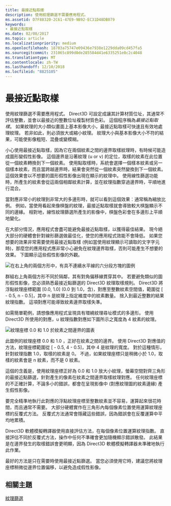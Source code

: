 ```yaml
---
title: 最接近點取樣
description: 使用紋理篩選不需要應用程式。
ms.assetid: D7F88320-2C61-47E9-9B92-EC31D48DB079
keywords:
- 最接近點取樣
ms.date: 02/08/2017
ms.topic: article
ms.localizationpriority: medium
ms.openlocfilehash: 18703a75747e09436e7938e1229dda09cd457fa5
ms.sourcegitcommit: 231065c899d0de285584d41e6335251e0c2c4048
ms.translationtype: MT
ms.contentlocale: zh-TW
ms.lasthandoff: 12/10/2018
ms.locfileid: "8825105"
---
```

# <a name="span-iddirect3dconceptsnearest-pointsamplingspannearest-point-sampling"></a><span id="direct3dconcepts.nearest-point_sampling"></span>最接近點取樣


使用紋理篩選不需要應用程式。 Direct3D 可設定成讓其計算材質位址，其通常不評估整數，並會以最接近的整數位址複製材質色彩。 這個程序稱為*最接近點取樣*。 如果紋理的大小類似畫面上基本影像大小，最接近點取樣可快速且有效地處理紋理。 若非如此，則必須放大或縮小紋理。 紋理大小與基本影像大小不符的結果，可能使影像粗短、混疊或變模糊。

小心使用最接近點取樣，因為它在兩個紋素之間的邊界取樣紋理時，有時候可能造成圖形變假性影像。 這個邊界是沿著紋理 (u or v) 的定位，取樣的紋素在此位置從一個紋素轉換到下一個紋素。 使用點取樣時，系統會選擇一個樣本紋素或另一個樣本紋素，而且當跨越邊界時，結果會突然從一個紋素突然變換到下一個紋素。 這個效果會以不想要的圖形假性影像出現在顯示的紋理中。 使用線性篩選功能時，所產生的紋素會從這兩個相鄰紋素計算，並在紋理指數穿過邊界時，平順地進行混合。

當對應非常小的紋理到非常大的多邊形時，就可以看到這個效果︰通常稱為縮放比例。 例如，當使用看起來像棋盤的紋理，最接近點取樣就會導致較大棋盤顯示不同的邊緣。 相對地，線性紋理篩選所產生的影像中，棋盤色彩會在多邊形上平順地變化。

在大部分情況，應用程式會盡可能避免最接近點取樣，以獲得最佳結果。 現今絕大部分的硬體會針對線形篩選做最佳化，使您的應用程式效能不會降低。 如果您想要的效果非常需要使用最接近點取樣 (例如當使用紋理顯示可讀取的文字字元時)，那麼您的應用程式應非常小心避免在紋理邊界取樣，否則可能產生不想要的效果。 下圖顯示這些假性影像的外觀。

![在右上角的兩個方形中，有具不連續水平線的六分段方塊的圖例](images/ptrtfct.png)

群組右上角兩個方形不同於隔鄰，其有對角偏移線貫穿其中。 若要避免類似的圖形假性影像，您必須熟悉最接近點篩選的 Direct3D 紋理取樣規則。 Direct3D 將浮點紋理座標範圍 \[0.0, 1.0\] (0.0 到 1.0，含)，對應至整數紋素空間值，範圍從 \[ - 0.5, n - 0.5\]，其中 n 是紋理上指定維度中的紋素數量。 捨入到最近整數的結果紋理指數。 這項對應可能導致紋素邊界取樣失準。

如需簡單範例，請想像應用程式呈現具有環繞紋理尋址模式的多邊形。 使用 Direct3D 所使用的對應，u 紋理指數對應如下圖所示之寬度為 4 紋素的紋理。

![紋理座標 0.0 和 1.0 於紋素之間邊界的圖表](images/ptsmpprb.png)

此圖例的紋理座標 0.0 和 1.0 ，正好在紋素之間的邊界。 使用 Direct3D 對應值的方法，紋理座標範圍從 \[ - 0.5, 4 - 0.5\]，其中 4 是紋理的寬度。 對於這種情形，針對紋理指數 1.0，取樣的紋素是 0。 不過，如果紋理座標只是稍微小於 1.0，取樣的紋素會是 n 紋素，而不是 0 紋素。

這個的含義是，使用紋理座標正好為 0.0 和 1.0 放大小紋理，螢幕空間對齊三角形的最接近點篩選，針對產生的像素在紋素之間邊界取樣紋理對應。 任何紋理座標的不正確計算，不論多小的錯誤，都會在呈現影像中 (對應紋理圖的紋素邊緣) 產生假性影像。

要完全精準地執行此對應的浮點紋理座標至整數紋素並不容易，運算起來很花時間，而且通常不需要。 大部分硬體實作在三角形內每個像素位置使用運算紋理座標的反覆式方法。 反覆式方法通常會隱藏這些錯誤，因為錯誤會在反覆運算中平均地累積。

Direct3D 軟體模擬轉譯器使用直接評估方法，在每個像素位置運算紋理指數。 直接評估不同於反覆式方法，操作中任何不準確會更加隨機顯示錯誤散發。 此結果是在邊界發生的取樣錯誤會更明顯，因為 Direct3D 軟體模擬轉譯器未準確地執行此作業。

最好的方法是只在需要時使用最接近點篩選。 當您必須使用它時，建議您將紋理座標稍微從邊界位置偏移，以避免造成假性影像。

## <a name="span-idrelated-topicsspanrelated-topics"></a><span id="related-topics"></span>相關主題


[紋理篩選](texture-filtering.md)

 

 




